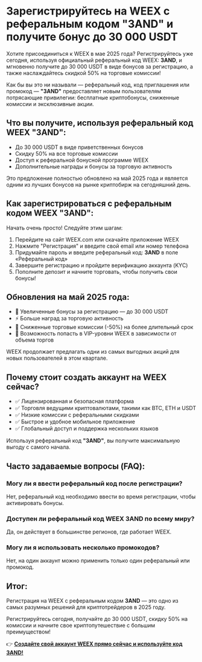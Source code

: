 <h1>Зарегистрируйтесь на WEEX с реферальным кодом "3AND" и получите бонус до 30 000 USDT</h1>
<p>Хотите присоединиться к WEEX в мае 2025 года? Регистрируйтесь уже сегодня, используя официальный реферальный код WEEX: <strong>3AND</strong>, и мгновенно получите до 30 000 USDT в виде бонусов за регистрацию, а также наслаждайтесь скидкой 50% на торговые комиссии!</p>
<p>Как бы вы это ни называли — реферальный код, код приглашения или промокод — <strong>"3AND"</strong> предоставляет новым пользователям потрясающие привилегии: бесплатные криптобонусы, сниженные комиссии и эксклюзивные акции.</p>
<h2>Что вы получите, используя реферальный код WEEX "3AND":</h2>
<ul>
<li>До 30 000 USDT в виде приветственных бонусов</li>
<li>Скидку 50% на все торговые комиссии</li>
<li>Доступ к реферальной бонусной программе WEEX</li>
<li>Дополнительные награды и бонусы за торговую активность</li>
</ul>
<p>Это предложение полностью обновлено на май 2025 года и является одним из лучших бонусов на рынке криптобирж на сегодняшний день.</p>
<h2>Как зарегистрироваться с реферальным кодом WEEX "3AND":</h2>
<p>Начать очень просто! Следуйте этим шагам:</p>
<ol>
<li>Перейдите на сайт WEEX.com или скачайте приложение WEEX</li>
<li>Нажмите "Регистрация" и введите свой email или номер телефона</li>
<li>Придумайте пароль и введите реферальный код: <strong>3AND</strong> в поле «Реферальный код»</li>
<li>Завершите регистрацию и пройдите верификацию аккаунта (KYC)</li>
<li>Пополните депозит и начните торговать, чтобы получить свои бонусы!</li>
</ol>
<h2>Обновления на май 2025 года:</h2>
<ul>
<li>🎁 Увеличенные бонусы за регистрацию — до 30 000 USDT</li>
<li>⚡ Больше наград за торговую активность</li>
<li>💸 Сниженные торговые комиссии (-50%) на более длительный срок</li>
<li>💼 Возможность попасть в VIP-уровни WEEX в зависимости от объема торгов</li>
</ul>
<p>WEEX продолжает предлагать одни из самых выгодных акций для новых пользователей в этом квартале.</p>
<h2>Почему стоит создать аккаунт на WEEX сейчас?</h2>
<ul>
<li>✅ Лицензированная и безопасная платформа</li>
<li>✅ Торговля ведущими криптовалютами, такими как BTC, ETH и USDT</li>
<li>✅ Низкие комиссии с реферальными скидками</li>
<li>✅ Быстрое и удобное мобильное приложение</li>
<li>✅ Глобальный доступ и поддержка нескольких языков</li>
</ul>
<p>Используя реферальный код <strong>"3AND"</strong>, вы получите максимальную выгоду с самого начала.</p>
<h2>Часто задаваемые вопросы (FAQ):</h2>
<h3>Могу ли я ввести реферальный код после регистрации?</h3>
<p>Нет, реферальный код необходимо ввести во время регистрации, чтобы активировать бонусы.</p>
<h3>Доступен ли реферальный код WEEX 3AND по всему миру?</h3>
<p>Да, он действует в большинстве регионов, где работает WEEX.</p>
<h3>Могу ли я использовать несколько промокодов?</h3>
<p>Нет, на один аккаунт можно применить только один реферальный или промокод.</p>
<h2>Итог:</h2>
<p>Регистрация на WEEX с реферальным кодом <strong>3AND</strong> — это одно из самых разумных решений для криптотрейдеров в 2025 году.</p>
<p>Регистрируйтесь сегодня, получайте до 30 000 USDT, скидку 50% на комиссии и начните свое криптопутешествие с большим преимуществом!</p>
<p>👉 <strong><a href="https://support.weex.com/en/register?vipCode=3and" target="_blank" rel="noopener noreferrer">
  Создайте свой аккаунт WEEX прямо сейчас и используйте код 3AND!
</a>
</strong></p>
